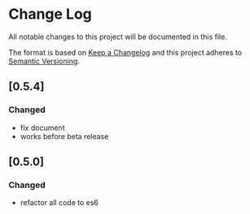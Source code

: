 # Change Log
All notable changes to this project will be documented in this file.

The format is based on [Keep a Changelog](http://keepachangelog.com/) 
and this project adheres to [Semantic Versioning](http://semver.org/).


## [0.5.4] 
### Changed
- fix document
- works before beta release


## [0.5.0] 
### Changed
- refactor all code to es6
